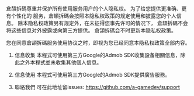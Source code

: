 倉頡拆碼尊重并保护所有使用服务用户的个人隐私权。
为了给您提供更准确、更有个性化的 服务，倉頡拆碼会按照本隐私权政策的规定使用和披露您的个人信息。
除本隐私权政策另有规定外，在未征得您事先许可的情况下，
倉頡拆碼不会将这些信息对外披露或向第三方提供。
倉頡拆碼会不时更新本隐私权政策。

您在同意倉頡拆碼服务使用协议之时，即视为您已经同意本隐私权政策全部内容。

1. 信息收集
  本程式可使用第三方Google的Admob SDK收集設备相關信息，除此之外本程式並未收集其他個人信息。
  
2. 信息使用
  本程式可使用第三方Google的Admob SDK提供廣告服務。
  
3. 聯絡我們
  可在此地址留issues: https://github.com/a-gamedev/support
